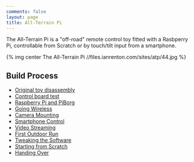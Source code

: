 ```yaml
---
comments: false
layout: page
title: All-Terrain Pi
---
```


The All-Terrain Pi is a "off-road" remote control toy fitted with a Rasbperry Pi, controllable from Scratch or by touch/tilt input from a smartphone.

{% img center The All-Terrain Pi //files.ianrenton.com/sites/atp/44.jpg %}

## Build Process

* [Original toy disassembly](./atp-disassembly)
* [Control board test](./atp-control-board-test)
* [Raspberry Pi and PiBorg](./atp-raspberry-pi-and-piborg)
* [Going Wireless](./atp-going-wireless)
* [Camera Mounting](./atp-camera-mounting)
* [Smartphone Control](./atp-smartphone-control)
* [Video Streaming](./atp-video-streaming)
* [First Outdoor Run](./atp-first-outdoor-run)
* [Tweaking the Software](./atp-tweaking-the-software)
* [Starting from Scratch](./atp-starting-from-scratch)
* [Handing Over](./atp-handing-over)
